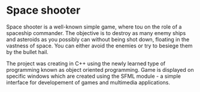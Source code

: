 # Space shooter 

Space shooter is a well-known simple game, where tou on the role of a spaceship commander. The objective is to destroy as many enemy ships and asteroids as you possibly can without being shot down, floating in the vastness of space. You can either avoid the enemies or try to besiege them by the bullet hail.

The project was creating in C++ using the newly learned type of programming known as object oriented programming. Game is displayed on specific windows which are created using the SFML module - a simple interface for developement of games and multimedia applications.
